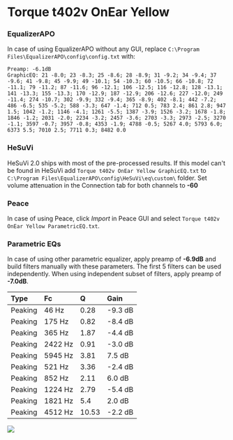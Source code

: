 # Torque t402v OnEar Yellow

### EqualizerAPO
In case of using EqualizerAPO without any GUI, replace `C:\Program Files\EqualizerAPO\config\config.txt`
with:
```
Preamp: -6.1dB
GraphicEQ: 21 -8.0; 23 -8.3; 25 -8.6; 28 -8.9; 31 -9.2; 34 -9.4; 37 -9.6; 41 -9.8; 45 -9.9; 49 -10.1; 54 -10.3; 60 -10.5; 66 -10.8; 72 -11.1; 79 -11.2; 87 -11.6; 96 -12.1; 106 -12.5; 116 -12.8; 128 -13.1; 141 -13.3; 155 -13.3; 170 -12.9; 187 -12.9; 206 -12.6; 227 -12.0; 249 -11.4; 274 -10.7; 302 -9.9; 332 -9.4; 365 -8.9; 402 -8.1; 442 -7.2; 486 -6.5; 535 -5.2; 588 -3.3; 647 -1.4; 712 0.5; 783 2.4; 861 2.8; 947 1.5; 1042 -1.2; 1146 -4.1; 1261 -5.5; 1387 -3.9; 1526 -3.2; 1678 -1.8; 1846 -1.2; 2031 -2.0; 2234 -3.2; 2457 -3.6; 2703 -3.3; 2973 -2.5; 3270 -1.1; 3597 -0.7; 3957 -0.8; 4353 -1.9; 4788 -0.5; 5267 4.0; 5793 6.0; 6373 5.5; 7010 2.5; 7711 0.3; 8482 0.0
```

### HeSuVi
HeSuVi 2.0 ships with most of the pre-processed results. If this model can't be found in HeSuVi add
`Torque t402v OnEar Yellow GraphicEQ.txt` to `C:\Program Files\EqualizerAPO\config\HeSuVi\eq\custom\` folder.
Set volume attenuation in the Connection tab for both channels to **-60**

### Peace
In case of using Peace, click *Import* in Peace GUI and select `Torque t402v OnEar Yellow ParametricEQ.txt`.

### Parametric EQs
In case of using other parametric equalizer, apply preamp of **-6.9dB** and build filters manually
with these parameters. The first 5 filters can be used independently.
When using independent subset of filters, apply preamp of **-7.0dB**.

| Type    | Fc      |     Q | Gain    |
|:--------|:--------|:------|:--------|
| Peaking | 46 Hz   |  0.28 | -9.3 dB |
| Peaking | 175 Hz  |  0.82 | -8.4 dB |
| Peaking | 365 Hz  |  1.87 | -4.4 dB |
| Peaking | 2422 Hz |  0.91 | -3.0 dB |
| Peaking | 5945 Hz |  3.81 | 7.5 dB  |
| Peaking | 521 Hz  |  3.36 | -2.4 dB |
| Peaking | 852 Hz  |  2.11 | 6.0 dB  |
| Peaking | 1224 Hz |  2.79 | -5.4 dB |
| Peaking | 1821 Hz |  5.4  | 2.0 dB  |
| Peaking | 4512 Hz | 10.53 | -2.2 dB |

![](https://raw.githubusercontent.com/jaakkopasanen/AutoEq/master/results/innerfidelity/sbaf-serious/Torque%20t402v%20OnEar%20Yellow/Torque%20t402v%20OnEar%20Yellow.png)
